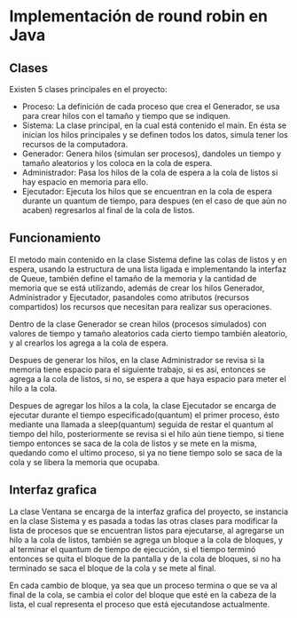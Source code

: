 # Implementación de round robin en Java

## Clases
Existen 5 clases principales en el proyecto:
- Proceso: La definición de cada proceso que crea el Generador, se usa para crear hilos con el tamaño y tiempo que se indiquen.
- Sistema: La clase principal, en la cual está contenido el main. En ésta se inician los hilos principales y se definen todos los datos, simula tener los recursos de la computadora.
- Generador: Genera hilos (simulan ser procesos), dandoles un tiempo y tamaño aleatorios y los coloca en la cola de espera.
- Administrador: Pasa los hilos de la cola de espera a la cola de listos si hay espacio en memoria para ello.
- Ejecutador: Ejecuta los hilos que se encuentran en la cola de espera durante un quantum de tiempo, para despues (en el caso de que aún no acaben) regresarlos al final de la cola de listos.

## Funcionamiento
El metodo main contenido en la clase Sistema define las colas de listos y en espera, usando la estructura de una lista ligada e implementando la interfaz de Queue, también define el tamaño de la memoria y la cantidad de memoria que se está utilizando, además de crear los hilos Generador, Administrador y Ejecutador, pasandoles como atributos (recursos compartidos) los recursos que necesitan para realizar sus operaciones.

Dentro de la clase Generador se crean hilos (procesos simulados) con valores de tiempo y tamaño aleatorios cada cierto tiempo también aleatorio, y al crearlos los agrega a la cola de espera.

Despues de generar los hilos, en la clase Administrador se revisa si la memoria tiene espacio para el siguiente trabajo, si es así, entonces se agrega a la cola de listos, si no, se espera a que haya espacio para meter el hilo a la cola.

Despues de agregar los hilos a la cola, la clase Ejecutador se encarga de ejecutar durante el tiempo especificado(quantum) el primer proceso, ésto mediante una llamada a sleep(quantum) seguida de restar el quantum al tiempo del hilo, posteriormente se revisa si el hilo aún tiene tiempo, si tiene tiempo entonces se saca de la cola de listos y se mete en la misma, quedando como el ultimo proceso, si ya no tiene tiempo solo se saca de la cola y se libera la memoria que ocupaba.

## Interfaz grafica
La clase Ventana se encarga de la interfaz grafica del proyecto, se instancia en la clase Sistema y es pasada a todas las otras clases para modificar la lista de procesos que se encuentran listos para ejecutarse, al agregarse un hilo a la cola de listos, también se agrega un bloque a la cola de bloques, y al terminar el quantum de tiempo de ejecución, si el tiempo terminó entonces se quita el bloque de la pantalla y de la cola de bloques, si no ha terminado se saca el bloque de la cola y se mete al final.

En cada cambio de bloque, ya sea que un proceso termina o que se va al final de la cola, se cambia el color del bloque que esté en la cabeza de la lista, el cual representa el proceso que está ejecutandose actualmente.
